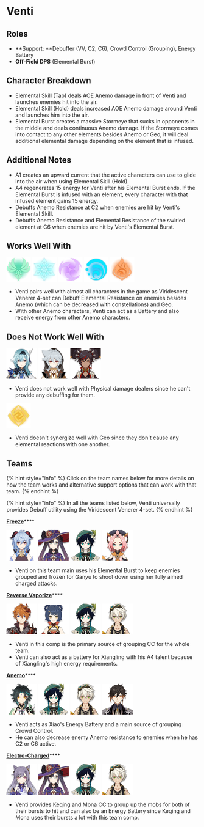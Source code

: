 # Venti

## Roles

* **Support: **Debuffer (VV, C2, C6), Crowd Control (Grouping), Energy Battery
* **Off-Field DPS** (Elemental Burst)

## Character Breakdown

* Elemental Skill (Tap) deals AOE Anemo damage in front of Venti and launches enemies hit into the air.
* Elemental Skill (Hold) deals increased AOE Anemo damage around Venti and launches him into the air.
* Elemental Burst creates a massive Stormeye that sucks in opponents in the middle and deals continuous Anemo damage. If the Stormeye comes into contact to any other elements besides Anemo or Geo, it will deal additional elemental damage depending on the element that is infused.

## **Additional Notes**

* A1 creates an upward current that the active characters can use to glide into the air when using Elemental Skill (Hold).
* A4 regenerates 15 energy for Venti after his Elemental Burst ends. If the Elemental Burst is infused with an element, every character with that infused element gains 15 energy.
* Debuffs Anemo Resistance at C2 when enemies are hit by Venti's Elemental Skill. 
* Debuffs Anemo Resistance and Elemental Resistance of the swirled element at C6 when enemies are hit by Venti's Elemental Burst.

## Works Well With

![](../../.gitbook/assets/element_anemo.webp) ![](../../.gitbook/assets/element_cryo.webp) ![](../../.gitbook/assets/element_electro.webp) ![](../../.gitbook/assets/element_hydro.webp) ![](../../.gitbook/assets/element_pyro.webp) 

* Venti pairs well with almost all characters in the game as Viridescent Venerer 4-set can Debuff Elemental Resistance on enemies besides Anemo (which can be decreased with constellations) and Geo.
* With other Anemo characters, Venti can act as a Battery and also receive energy from other Anemo characters.

## Does Not Work Well With

 ![](../../.gitbook/assets/ui_avataricon_eula.png) ![](../../.gitbook/assets/ui_avataricon_razor.png) ![](../../.gitbook/assets/ui_avataricon_xinyan.png) 

* Venti does not work well with Physical damage dealers since he can't provide any debuffing for them.

![](../../.gitbook/assets/element_geo.webp) 

* Venti doesn't synergize well with Geo since they don't cause any elemental reactions with one another.

## Teams

{% hint style="info" %}
Click on the team names below for more details on how the team works and alternative support options that can work with that team.
{% endhint %}

{% hint style="info" %}
In all the teams listed below, Venti universally provides Debuff utility using the Viridescent Venerer 4-set.
{% endhint %}

[**Freeze**](../../teams/freeze.md)****

![](../../.gitbook/assets/ui_avataricon_ganyu.png) ![](../../.gitbook/assets/ui_avataricon_mona.png) ![](../../.gitbook/assets/ui_avataricon_venti.png) ![](../../.gitbook/assets/ui_avataricon_diona.png) 

* Venti on this team main uses his Elemental Burst to keep enemies grouped and frozen for Ganyu to shoot down using her fully aimed charged attacks.

[**Reverse Vaporize**](../../teams/reverse-vaporize.md)****

![](../../.gitbook/assets/ui_avataricon_tartaglia.png) ![](../../.gitbook/assets/ui_avataricon_xiangling.png) ![](../../.gitbook/assets/ui_avataricon_venti.png) ![](../../.gitbook/assets/ui_avataricon_bennett.png) 

* Venti in this comp is the primary source of grouping CC for the whole team.
* Venti can also act as a battery for Xiangling with his A4 talent because of Xiangling's high energy requirements.

[**Anemo**](../../teams/anemo.md)****

![](../../.gitbook/assets/ui_avataricon_xiao.png) ![](../../.gitbook/assets/ui_avataricon_venti.png) ![](../../.gitbook/assets/ui_avataricon_bennett.png) ![](../../.gitbook/assets/ui_avataricon_zhongli.png) 

* Venti acts as Xiao's Energy Battery and a main source of grouping Crowd Control.
* He can also decrease enemy Anemo resistance to enemies when he has C2 or C6 active.

[**Electro-Charged**](../../teams/electro-charged.md)****

![](../../.gitbook/assets/ui_avataricon_keqing.png) ![](../../.gitbook/assets/ui_avataricon_mona.png) ![](../../.gitbook/assets/ui_avataricon_venti.png) ![](../../.gitbook/assets/ui_avataricon_bennett.png) 

* Venti provides Keqing and Mona CC to group up the mobs for both of their bursts to hit and can also be an Energy Battery since Keqing and Mona uses their bursts a lot with this team comp.

